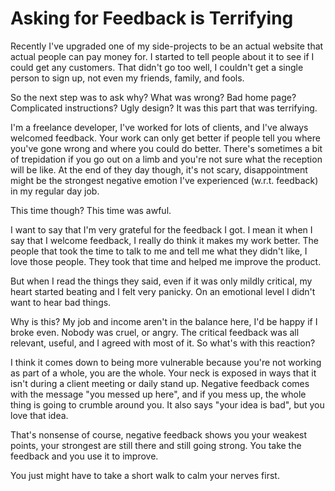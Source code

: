 # Asking for Feedback is Terrifying

Recently I've upgraded one of my side-projects to be an actual website that actual people can pay money for. I started to tell people about it to see if I could get any customers. That didn't go too well, I couldn't get a single person to sign up, not even my friends, family, and fools.

So the next step was to ask why? What was wrong? Bad home page? Complicated instructions? Ugly design? It was this part that was terrifying.

I'm a freelance developer, I've worked for lots of clients, and I've always welcomed feedback. Your work can only get better if people tell you where you've gone wrong and where you could do better. There's sometimes a bit of trepidation if you go out on a limb and you're not sure what the reception will be like. At the end of they day though, it's not scary, disappointment might be the strongest negative emotion I've experienced (w.r.t. feedback) in my regular day job.

This time though? This time was awful.

I want to say that I'm very grateful for the feedback I got. I mean it when I say that I welcome feedback, I really do think it makes my work better. The people that took the time to talk to me and tell me what they didn't like, I love those people. They took that time and helped me improve the product.

But when I read the things they said, even if it was only mildly critical, my heart started beating and I felt very panicky. On an emotional level I didn't want to hear bad things.

Why is this? My job and income aren't in the balance here, I'd be happy if I broke even. Nobody was cruel, or angry. The critical feedback was all relevant, useful, and I agreed with most of it. So what's with this reaction?

I think it comes down to being more vulnerable because you're not working as part of a whole, you are the whole. Your neck is exposed in ways that it isn't during a client meeting or daily stand up. Negative feedback comes with the message "you messed up here", and if you mess up, the whole thing is going to crumble around you. It also says "your idea is bad", but you love that idea.

That's nonsense of course, negative feedback shows you your weakest points, your strongest are still there and still going strong. You take the feedback and you use it to improve.

You just might have to take a short walk to calm your nerves first.
